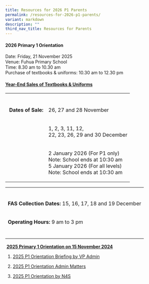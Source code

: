```yaml
---
title: Resources for 2026 P1 Parents
permalink: /resources-for-2026-p1-parents/
variant: markdown
description: ""
third_nav_title: Resources for Parents
---
```

<h4>2026 Primary 1 Orientation</h4>
<p>Date: Friday, 21 November 2025
<br>Venue: Fuhua Primary School
<br>Time: 8.30 am to 10.30 am
<br>Purchase of textbooks &amp; uniforms: 10.30 am to 12.30 pm
</p><h4><strong><u>Year-End Sales of Textbooks &amp; Uniforms</u></strong></h4>
<table style="minWidth: 50px">
<colgroup>
<col>
<col>
</colgroup>
<tbody>
<tr>
<th rowspan="1" colspan="1">
<p></p>
</th>
<th rowspan="1" colspan="1">
<p></p>
</th>
</tr>
<tr>
<td rowspan="1" colspan="1">
<p><strong>&nbsp;Dates of Sale:</strong>
</p>
</td>
<td rowspan="1" colspan="1">
<p>26, 27 and 28 November</p>
</td>
</tr>
<tr>
<td rowspan="1" colspan="1">
<p></p>
</td>
<td rowspan="1" colspan="1">
<p>1, 2, 3, 11, 12, <br>22, 23, 26, 29 and 30 December</p>
</td>
</tr>
<tr>
<td rowspan="1" colspan="1">
<p></p>
</td>
<td rowspan="1" colspan="1">
<p>2 January 2026 (For P1 only) <br>Note: School ends at 10:30 am
<br>5 January 2026 (For all levels) <br>Note: School ends at 10:30 am</p>
</td>
</tr>
</tbody>
</table>
<table style="minWidth: 25px">
<colgroup>
<col>
</colgroup>
<tbody>
<tr>
<td rowspan="1" colspan="1">
<p></p>
</td>
</tr>
<tr>
<td rowspan="1" colspan="1">
<p><strong>FAS Collection Dates:</strong> 15, 16, 17, 18 and 19 December</p>
</td>
</tr>
<tr>
<td rowspan="1" colspan="1">
<p><strong>Operating Hours:</strong> 9 am to 3 pm</p>
</td>
</tr>
<tr>
<td rowspan="1" colspan="1">
<p></p>
</td>
</tr>
</tbody>
</table>
<p>&nbsp;<strong><u>2025 Primary 1 Orientation on 15 November 2024</u></strong>
</p>
<ol data-tight="true" class="tight">
<li>
<p><a href="/files/Resource for Parents/Resources for 2025 P1 parents/1__P1_2025_Orientation___VPA_BRIEFING.pdf" rel="noopener nofollow" target="_blank">2025 P1 Orientation Briefing by VP Admin</a>
</p>
</li>
<li>
<p><a href="/files/Resource for Parents/Resources for 2025 P1 parents/3__FHPS_P1_2025_Orientation_Admin_Matters.pdf" rel="noopener nofollow" target="_blank">2025 P1 Orientation Admin Matters</a>
</p>
</li>
<li>
<p><a href="/files/Resource for Parents/Resources for 2025 P1 parents/2__2025_P1_Orientation_N4S_20241115.pdf" rel="noopener nofollow" target="_blank">2025 P1 Orientation by N4S</a>
</p>
</li>
</ol>
<p>&nbsp;</p>